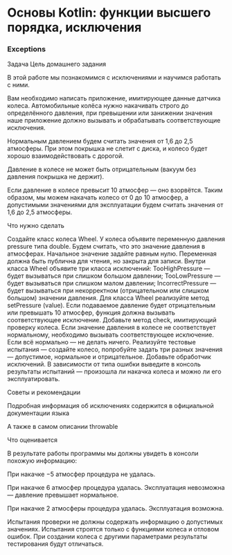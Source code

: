 # Основы Kotlin: функции высшего порядка, исключения
### Exceptions

Задача
Цель домашнего задания

В этой работе мы познакомимся с исключениями и научимся работать с ними.

Вам необходимо написать приложение, имитирующее данные датчика колеса. Автомобильные колёса нужно накачивать строго до определённого давления, при превышении или занижении значения наше приложение должно вызывать и обрабатывать соответствующие исключения.

Нормальным давлением будем считать значения от 1,6 до 2,5 атмосферы. При этом покрышка не слетит с диска, и колесо будет хорошо взаимодействовать с дорогой.

Давление в колесе не может быть отрицательным (вакуум без давления покрышка не держит).

Если давление в колесе превысит 10 атмосфер — оно взорвётся. Таким образом, мы можем накачать колесо от 0 до 10 атмосфер, а допустимыми значениями для эксплуатации будем считать значения от 1,6 до 2,5 атмосферы.



Что нужно сделать

Создайте класс колеса Wheel.
У колеса объявите переменную давления pressure типа double. Будем считать, что это значение давления в атмосферах. Начальное значение задайте равным нулю. Переменная должна быть публична для чтения, но закрыта для записи.
Внутри класса Wheel объявите три класса исключений:
TooHighPressure — будет вызываться при слишком большом давлении;
TooLowPressure — будет вызываться при слишком малом давлении;
IncorrectPressure — будет вызываться при некорректном (отрицательном или слишком большом) значении давления.
Для класса Wheel реализуйте метод setPressure (value). Если подаваемое давление будет отрицательным или прeвышать 10 атмосфер, функция должна вызывать соответствующее исключение.
Добавьте метод check, имитирующий проверку колеса. Если значение давления в колесе не соответствует нормальному, необходимо вызывать соответствующее исключение. Если всё нормально — не делать ничего.
Реализуйте тестовые испытания — создайте колесо, попробуйте задать три разных значения — допустимое, нормальное и отрицательное.
Добавьте обработчик исключений. В зависимости от типа ошибки выведите в консоль результаты испытаний — произошла ли накачка колеса и можно ли его эксплуатировать.


Советы и рекомендации

Подробная информация об исключениях содержится в официальной документации языка

А также в самом описании throwable



Что оценивается

В результате работы программы мы должны увидеть в консоли похожую информацию:

При накачке −5 атмосфер процедура не удалась.

При накачке 6 атмосфер процедура удалась. Эксплуатация невозможна — давление превышает нормальное.

При накачке 2 атмосферы процедура удалась. Эксплуатация возможна.

Испытания проверки не должны содержать информацию о допустимых значениях. Испытания строятся только с функциями колеса и отловом ошибок. При создании колеса с другими параметрами результаты тестирования будут отличаться.

